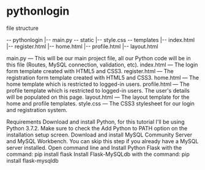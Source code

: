 # pythonlogin

file structure

\-- pythonlogin
    |-- main.py
    \-- static
        |-- style.css
    \-- templates
        |-- index.html
        |-- register.html
        |-- home.html
        |-- profile.html
        |-- layout.html
        
        
main.py — This will be our main project file, all our Python code will be in this file (Routes, MySQL connection, validation, etc).
index.html — The login form template created with HTML5 and CSS3.
register.html — The registration form template created with HTML5 and CSS3.
home.html — The home template which is restricted to logged-in users.
profile.html — The profile template which is restricted to logged-in users. The user's details will be populated on this page.
layout.html — The layout template for the home and profile templates.
style.css — The CSS3 stylesheet for our login and registration system.

Requirements
Download and install Python, for this tutorial I'll be using Python 3.7.2. Make sure to check the Add Python to PATH option on the installation setup screen.
Download and install MySQL Community Server and MySQL Workbench. You can skip this step if you already have a MySQL server installed.
Open command line and Install Python Flask with the command: pip install flask
Install Flask-MySQLdb with the command: pip install flask-mysqldb
